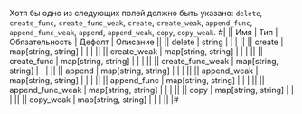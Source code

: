   
Хотя бы одно из следующих полей должно быть указано: `delete`, `create_func`, `create_func_weak`, `create`, `create_weak`, `append_func`, `append_func_weak`, `append`, `append_weak`, `copy`, `copy_weak`.
#|
|| Имя | Тип | Обязательность | Дефолт | Описание ||
|| delete | string |  |  |  ||
|| create | map[string, string] |  |  |  ||
|| create_weak | map[string, string] |  |  |  ||
|| create_func | map[string, string] |  |  |  ||
|| create_func_weak | map[string, string] |  |  |  ||
|| append | map[string, string] |  |  |  ||
|| append_weak | map[string, string] |  |  |  ||
|| append_func | map[string, string] |  |  |  ||
|| append_func_weak | map[string, string] |  |  |  ||
|| copy | map[string, string] |  |  |  ||
|| copy_weak | map[string, string] |  |  |  ||
|#